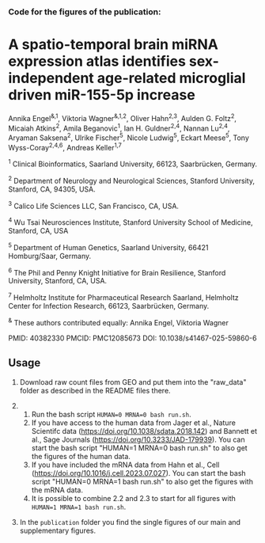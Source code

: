 ### Code for the figures of the publication:

# A spatio-temporal brain miRNA expression atlas identifies sex-independent age-related microglial driven miR-155-5p increase

Annika Engel<sup>&,1</sup>, Viktoria Wagner<sup>&,1,2</sup>, Oliver Hahn<sup>2,3</sup>, Aulden G. Foltz<sup>2</sup>, Micaiah Atkins<sup>2</sup>, Amila Beganovic<sup>1</sup>, Ian H. Guldner<sup>2,4</sup>, Nannan Lu<sup>2,4</sup>, Aryaman Saksena<sup>2</sup>, Ulrike Fischer<sup>5</sup>, Nicole Ludwig<sup>5</sup>, Eckart Meese<sup>5</sup>, Tony Wyss-Coray<sup>2,4,6</sup>, Andreas Keller<sup>1,7</sup>

<sup>1</sup> Clinical Bioinformatics, Saarland University, 66123, Saarbrücken, Germany.

<sup>2</sup> Department of Neurology and Neurological Sciences, Stanford University, Stanford, CA, 94305, USA.

<sup>3</sup> Calico Life Sciences LLC, San Francisco, CA, USA.

<sup>4</sup> Wu Tsai Neurosciences Institute, Stanford University School of Medicine, Stanford, CA, USA

<sup>5</sup> Department of Human Genetics, Saarland University, 66421 Homburg/Saar, Germany.

<sup>6</sup> The Phil and Penny Knight Initiative for Brain Resilience, Stanford University, Stanford, CA, USA.

<sup>7</sup> Helmholtz Institute for Pharmaceutical Research Saarland, Helmholtz Center for Infection Research, 66123, Saarbrücken, Germany.

<sup>&</sup> These authors contributed equally: Annika Engel, Viktoria Wagner

PMID: 40382330 PMCID: PMC12085673 DOI: 10.1038/s41467-025-59860-6 

## Usage
1. Download raw count files from GEO and put them into the "raw_data" folder as described in the README files there.

2.
    1. Run the bash script `HUMAN=0 MRNA=0 bash run.sh`.
    2. If you have access to the human data from Jager et al., Nature Scientifc data (https://doi.org/10.1038/sdata.2018.142) and Bannett et al., Sage Journals (https://doi.org/10.3233/JAD-179939). You can start the bash script "HUMAN=1 MRNA=0 bash run.sh" to also get the figures of the human data.
    3. If you have included the mRNA data from Hahn et al., Cell (https://doi.org/10.1016/j.cell.2023.07.027). You can start the bash script "HUMAN=0 MRNA=1 bash run.sh" to also get the figures with the mRNA data.
    4. It is possible to combine 2.2 and 2.3 to start for all figures with `HUMAN=1 MRNA=1 bash run.sh`.

3. In the `publication` folder you find the single figures of our main and supplementary figures.
